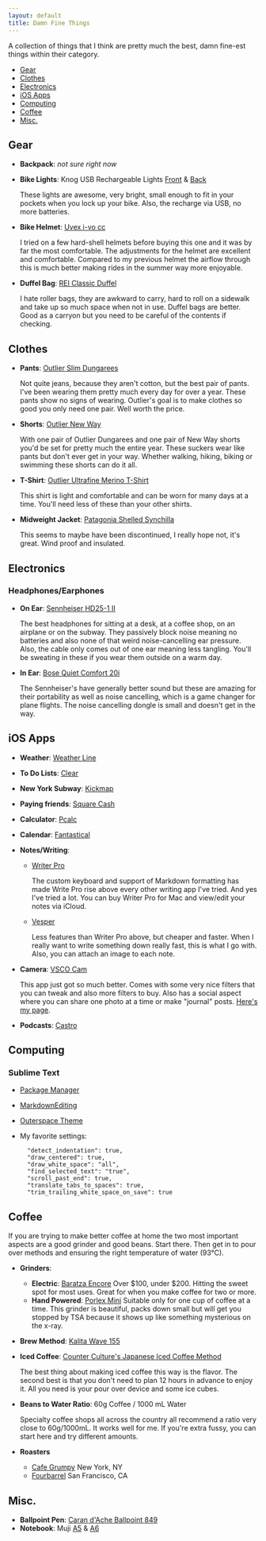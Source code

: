 ```yaml
---
layout: default
title: Damn Fine Things
---
```


A collection of things that I think are pretty much the best, damn fine-est things within their category.

- [Gear](#gear)
- [Clothes](#clothes)
- [Electronics](#electronics)
- [iOS Apps](#ios-apps)
- [Computing](#computing)
- [Coffee](#coffee)
- [Misc.](#misc)

## Gear

- **Backpack**: _not sure right now_

- **Bike Lights**: Knog USB Rechargeable Lights [Front][knog-front] & [Back][knog-back]

    These lights are awesome, very bright, small enough to fit in your pockets when you lock up your bike. Also, the recharge via USB, no more batteries.

- **Bike Helmet**: [Uvex i-vo cc][uvex]
    
    I tried on a few hard-shell helmets before buying this one and it was by far the most comfortable. The adjustments for the helmet are excellent and comfortable. Compared to my previous helmet the airflow through this is much better making rides in the summer way more enjoyable.

- **Duffel Bag**: [REI Classic Duffel][duffel]
    
    I hate roller bags, they are awkward to carry, hard to roll on a sidewalk and take up so much space when not in use. Duffel bags are better. Good as a carryon but you need to be careful of the contents if checking.

[bootlegger]: http://www.boreasgear.com/collections/super-tramp/products/bootlegger-eclipse-black
[knog-front]: http://www.amazon.com/Knog-Boomer-Rechargeable-Front-Light/dp/B004HNRBCG
[knog-back]: http://www.amazon.com/Knog-Boomer-Rechargeable-Rear-Light/dp/B004HNUSOE/ref=pd_sim_sg_5
[uvex]: http://www.uvex-sports.com/de-en/cycling/cycling-helmets/uvex-i-vo-cc-black-mat/
[duffel]: http://www.rei.com/product/866312/rei-classic-duffel-bag-medium-special-buy

## Clothes

- **Pants**: [Outlier Slim Dungarees][outlier-dungarees]

    Not quite jeans, because they aren't cotton, but the best pair of pants. I've been wearing them pretty much every day for over a year. These pants show no signs of wearing. Outlier's goal is to make clothes so good you only need one pair. Well worth the price.

- **Shorts**: [Outlier New Way][outlier-shorts]

    With one pair of Outlier Dungarees and one pair of New Way shorts you'd be set for pretty much the entire year. These suckers wear like pants but don't ever get in your way. Whether walking, hiking, biking or swimming these shorts can do it all.

- **T-Shirt**: [Outlier Ultrafine Merino T-Shirt][outlier-t]
    
    This shirt is light and comfortable and can be worn for many days at a time. You'll need less of these than your other shirts.

- **Midweight Jacket**: [Patagonia Shelled Synchilla][patagonia-shelled]

    This seems to maybe have been discontinued, I really hope not, it's great. Wind proof and insulated.

[outlier-dungarees]: http://shop.outlier.cc/shop/retail/slim-dungarees.html
[outlier-shorts]: http://shop.outlier.cc/shop/retail/new-way-shorts.html
[outlier-t]: http://shop.outlier.cc/shop/retail/ultrafine-merino-tee.html
[patagonia-shelled]: http://www.moosejaw.com/moosejaw/shop/product_Patagonia-Men-s-Shelled-Synchilla-Jacket_10193871_10208_10000001_-1_

## Electronics

### Headphones/Earphones 

- **On Ear**: [Sennheiser HD25-1 II][sennheiser]
    
    The best headphones for sitting at a desk, at a coffee shop, on an airplane or on the subway. They passively block noise meaning no batteries and also none of that weird noise-cancelling ear pressure. Also, the cable only comes out of one ear meaning less tangling. You'll be sweating in these if you wear them outside on a warm day.

- **In Ear**: [Bose Quiet Comfort 20i][bose]

    The Sennheiser's have generally better sound but these are amazing for their portability as well as noise cancelling, which is a game changer for plane flights. The noise cancelling dongle is small and doesn't get in the way.

[sennheiser]: http://www.amazon.com/Sennheiser-HD25-1-II-Closed-Back-Headphones/dp/B000TDZOXG/ref=sr_1_1
[bose]: http://www.amazon.com/Bose-QuietComfort-Acoustic-Cancelling-Headphones/dp/B00D429Y12/ref=sr_1_1

## iOS Apps

- **Weather**: [Weather Line](http://weatherlineapp.com/)
- **To Do Lists**: [Clear](http://realmacsoftware.com/clear)
- **New York Subway**: [Kickmap](http://www.kickmap.com/)
- **Paying friends**: [Square Cash](https://square.com/cash/)
- **Calculator**: [Pcalc](http://www.pcalc.com/)
- **Calendar**: [Fantastical](https://flexibits.com/fantastical-iphone)
- **Notes/Writing**: 
    
    - [Writer Pro](http://writer.pro/)

        The custom keyboard and support of Markdown formatting has made Write Pro rise above every other writing app I've tried. And yes I've tried a lot. You can buy Writer Pro for Mac and view/edit your notes via iCloud.
    
    - [Vesper](http://vesperapp.co/)
    
        Less features than Writer Pro above, but cheaper and faster. When I really want to write something down really fast, this is what I go with. Also, you can attach an image to each note.

- **Camera**: [VSCO Cam](http://vsco.co/vscocam)

    This app just got so much better. Comes with some very nice filters that you can tweak and also more filters to buy. Also has a social aspect where you can share one photo at a time or make "journal" posts. [Here's my page](http://sklise.vsco.co/).
    
- **Podcasts**: [Castro](http://castro.fm/)

## Computing

### Sublime Text

- [Package Manager](https://sublime.wbond.net/)
- [MarkdownEditing](https://github.com/SublimeText-Markdown/MarkdownEditing/)
- [Outerspace Theme](https://github.com/sklise/outerspace)
- My favorite settings:

        "detect_indentation": true,
        "draw_centered": true,
        "draw_white_space": "all",
        "find_selected_text": "true",
        "scroll_past_end": true,
        "translate_tabs_to_spaces": true,
        "trim_trailing_white_space_on_save": true

## Coffee

If you are trying to make better coffee at home the two most important aspects are a good grinder and good beans. Start there. Then get in to pour over methods and ensuring the right temperature of water (93&deg;C).

- **Grinders**: 
    - **Electric**: [Baratza Encore][grinder] Over $100, under $200. Hitting the sweet spot for most uses. Great for when you make coffee for two or more.
    - **Hand Powered**: [Porlex Mini][porlex] Suitable only for one cup of coffee at a time. This grinder is beautiful, packs down small but will get you stopped by TSA because it shows up like something mysterious on the x-ray.


- **Brew Method**: [Kalita Wave 155][kalita155]
- **Iced Coffee**: [Counter Culture's Japanese Iced Coffee Method][iced]

    The best thing about making iced coffee this way is the flavor. The second best is that you don't need to plan 12 hours in advance to enjoy it. All you need is your pour over device and some ice cubes.

- **Beans to Water Ratio**: 60g Coffee / 1000 mL Water

    Specialty coffee shops all across the country all recommend a ratio very close to 60g/1000mL. It works well for me. If you're extra fussy, you can start here and try different amounts.

- **Roasters**
    + [Cafe Grumpy][grumpy] New York, NY
    + [Fourbarrel][fourbarrel] San Francisco, CA

[kalita155]: http://www.amazon.com/Kalita-Dripper-person-04021-japan/dp/B004W5L1XY
[iced]: http://vimeo.com/41298356
[grinder]: https://www.baratza.com/conical-burr-grinders/encore-grinder/
[porlex]: http://www.amazon.com/Porlex-Mini-Stainless-Coffee-Grinder/dp/B0044ZA066
[grumpy]: http://cafegrumpy.com/shop/
[fourbarrel]: https://secure.fourbarrelcoffee.com/


## Misc.

- **Ballpoint Pen**: [Caran d'Ache Ballpoint 849][caran]
- **Notebook**: Muji [A5][a5] & [A6][a6]

[caran]: http://www.carandache.ch/en/214-849-bille-noir-avec-etui.html
[a5]: http://www.muji.us/store/stationery/notebooks/recycled-paper-notebook-a5.html
[a6]: http://www.muji.us/store/stationery/notebooks/recycled-paper-note-beige-a6-plain.html
